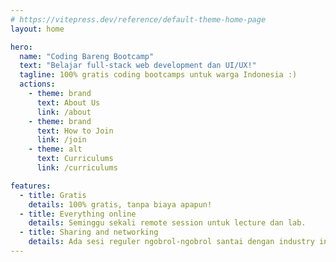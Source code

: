 ```yaml
---
# https://vitepress.dev/reference/default-theme-home-page
layout: home

hero:
  name: "Coding Bareng Bootcamp"
  text: "Belajar full-stack web development dan UI/UX!"
  tagline: 100% gratis coding bootcamps untuk warga Indonesia :)
  actions:
    - theme: brand
      text: About Us
      link: /about
    - theme: brand
      text: How to Join
      link: /join
    - theme: alt
      text: Curriculums
      link: /curriculums

features:
  - title: Gratis
    details: 100% gratis, tanpa biaya apapun!
  - title: Everything online
    details: Seminggu sekali remote session untuk lecture dan lab.
  - title: Sharing and networking
    details: Ada sesi reguler ngobrol-ngobrol santai dengan industry insiders.
---
```


